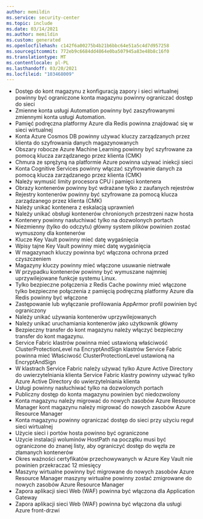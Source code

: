 ```yaml
---
author: memildin
ms.service: security-center
ms.topic: include
ms.date: 03/14/2021
ms.author: memildin
ms.custom: generated
ms.openlocfilehash: c142f6a00275b4b21b6bbc64e51a5c4d7d957258
ms.sourcegitcommit: 772eb9c6684dd4864e0ba507945a83e48b8c16f0
ms.translationtype: MT
ms.contentlocale: pl-PL
ms.lasthandoff: 03/20/2021
ms.locfileid: "103468009"
---
```

- Dostęp do kont magazynu z konfiguracją zapory i sieci wirtualnej powinny być ograniczone konta magazynu powinny ograniczać dostęp do sieci
- Zmienne konta usługi Automation powinny być zaszyfrowanymi zmiennymi konta usługi Automation.
- Pamięć podręczna platformy Azure dla Redis powinna znajdować się w sieci wirtualnej
- Konta Azure Cosmos DB powinny używać kluczy zarządzanych przez klienta do szyfrowania danych magazynowanych
- Obszary robocze Azure Machine Learning powinny być szyfrowane za pomocą klucza zarządzanego przez klienta (CMK)
- Chmura ze sprężyną na platformie Azure powinna używać iniekcji sieci
- Konta Cognitive Services powinny włączać szyfrowanie danych za pomocą klucza zarządzanego przez klienta (CMK)
- Należy wymusić limity procesora CPU i pamięci kontenera
- Obrazy kontenerów powinny być wdrażane tylko z zaufanych rejestrów
- Rejestry kontenerów powinny być szyfrowane za pomocą klucza zarządzanego przez klienta (CMK)
- Należy unikać kontenera z eskalacją uprawnień
- Należy unikać obsługi kontenerów chronionych przestrzeni nazw hosta
- Kontenery powinny nasłuchiwać tylko na dozwolonych portach
- Niezmienny (tylko do odczytu) główny system plików powinien zostać wymuszony dla kontenerów
- Klucze Key Vault powinny mieć datę wygaśnięcia
- Wpisy tajne Key Vault powinny mieć datę wygaśnięcia
- W magazynach kluczy powinna być włączona ochrona przed czyszczeniem
- Magazyny kluczy powinny mieć włączone usuwanie nietrwałe
- W przypadku kontenerów powinny być wymuszane najmniej uprzywilejowane funkcje systemu Linux.
- Tylko bezpieczne połączenia z Redis Cache powinny mieć włączone tylko bezpieczne połączenia z pamięcią podręczną platformy Azure dla Redis powinny być włączone
- Zastępowanie lub wyłączanie profilowania AppArmor profil powinien być ograniczony
- Należy unikać używania kontenerów uprzywilejowanych
- Należy unikać uruchamiania kontenerów jako użytkownik główny
- Bezpieczny transfer do kont magazynu należy włączyć bezpieczny transfer do kont magazynu.
- Service Fabric klastrów powinna mieć ustawioną właściwość ClusterProtectionLevel na EncryptAndSign klastrów Service Fabric powinna mieć Właściwość ClusterProtectionLevel ustawioną na EncryptAndSign
- W klastrach Service Fabric należy używać tylko Azure Active Directory do uwierzytelniania klienta Service Fabric klastry powinny używać tylko Azure Active Directory do uwierzytelniania klienta
- Usługi powinny nasłuchiwać tylko na dozwolonych portach
- Publiczny dostęp do konta magazynu powinien być niedozwolony
- Konta magazynu należy migrować do nowych zasobów Azure Resource Manager kont magazynu należy migrować do nowych zasobów Azure Resource Manager
- Konta magazynu powinny ograniczać dostęp do sieci przy użyciu reguł sieci wirtualnej
- Użycie sieci i portów hosta powinno być ograniczone
- Użycie instalacji woluminów HostPath na początku musi być ograniczone do znanej listy, aby ograniczyć dostęp do węzła ze złamanych kontenerów
- Okres ważności certyfikatów przechowywanych w Azure Key Vault nie powinien przekraczać 12 miesięcy
- Maszyny wirtualne powinny być migrowane do nowych zasobów Azure Resource Manager maszyny wirtualne powinny zostać zmigrowane do nowych zasobów Azure Resource Manager
- Zapora aplikacji sieci Web (WAF) powinna być włączona dla Application Gateway
- Zapora aplikacji sieci Web (WAF) powinna być włączona dla usługi Azure front-drzwi

